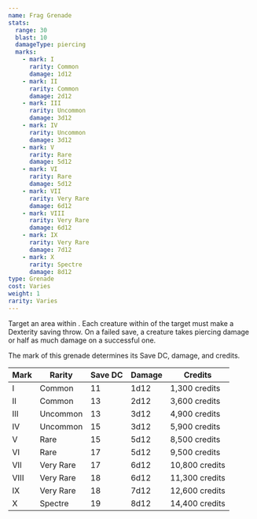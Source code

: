 ```yaml
---
name: Frag Grenade
stats:
  range: 30
  blast: 10
  damageType: piercing
  marks:
    - mark: I
      rarity: Common
      damage: 1d12
    - mark: II
      rarity: Common
      damage: 2d12
    - mark: III
      rarity: Uncommon
      damage: 3d12
    - mark: IV
      rarity: Uncommon
      damage: 3d12
    - mark: V
      rarity: Rare
      damage: 5d12
    - mark: VI
      rarity: Rare
      damage: 5d12
    - mark: VII
      rarity: Very Rare
      damage: 6d12
    - mark: VIII
      rarity: Very Rare
      damage: 6d12
    - mark: IX
      rarity: Very Rare
      damage: 7d12
    - mark: X
      rarity: Spectre
      damage: 8d12
type: Grenade
cost: Varies
weight: 1
rarity: Varies
---
```

Target an area within <me-distance length="30" />. Each creature within <me-distance length="10" /> of the target must make a Dexterity saving throw.
On a failed save, a creature takes piercing damage or half as much damage on a successful one.

The mark of this grenade determines its Save DC, damage, and credits.

Mark|Rarity|Save DC|Damage|Credits
---|---|---|---|---
I|Common|11|1d12|1,300 credits
II|Common|13|2d12|3,600 credits
III|Uncommon|13|3d12|4,900 credits
IV|Uncommon|15|3d12|5,900 credits
V|Rare|15|5d12|8,500 credits
VI|Rare|17|5d12|9,500 credits
VII|Very Rare|17|6d12|10,800 credits
VIII|Very Rare|18|6d12|11,300 credits
IX|Very Rare|18|7d12|12,600 credits
X|Spectre|19|8d12|14,400 credits
